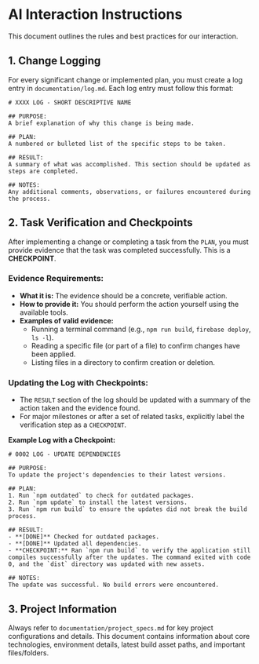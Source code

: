 # AI Interaction Instructions

This document outlines the rules and best practices for our interaction.

## 1. Change Logging

For every significant change or implemented plan, you must create a log entry in `documentation/log.md`. Each log entry must follow this format:

```
# XXXX LOG - SHORT DESCRIPTIVE NAME

## PURPOSE:
A brief explanation of why this change is being made.

## PLAN:
A numbered or bulleted list of the specific steps to be taken.

## RESULT:
A summary of what was accomplished. This section should be updated as steps are completed.

## NOTES:
Any additional comments, observations, or failures encountered during the process.
```

## 2. Task Verification and Checkpoints

After implementing a change or completing a task from the `PLAN`, you must provide evidence that the task was completed successfully. This is a **CHECKPOINT**.

### Evidence Requirements:
- **What it is:** The evidence should be a concrete, verifiable action.
- **How to provide it:** You should perform the action yourself using the available tools.
- **Examples of valid evidence:**
    - Running a terminal command (e.g., `npm run build`, `firebase deploy`, `ls -l`).
    - Reading a specific file (or part of a file) to confirm changes have been applied.
    - Listing files in a directory to confirm creation or deletion.

### Updating the Log with Checkpoints:
- The `RESULT` section of the log should be updated with a summary of the action taken and the evidence found.
- For major milestones or after a set of related tasks, explicitly label the verification step as a `CHECKPOINT`.

**Example Log with a Checkpoint:**

```
# 0002 LOG - UPDATE DEPENDENCIES

## PURPOSE:
To update the project's dependencies to their latest versions.

## PLAN:
1. Run `npm outdated` to check for outdated packages.
2. Run `npm update` to install the latest versions.
3. Run `npm run build` to ensure the updates did not break the build process.

## RESULT:
- **[DONE]** Checked for outdated packages.
- **[DONE]** Updated all dependencies.
- **CHECKPOINT:** Ran `npm run build` to verify the application still compiles successfully after the updates. The command exited with code 0, and the `dist` directory was updated with new assets.

## NOTES:
The update was successful. No build errors were encountered.
```

## 3. Project Information

Always refer to `documentation/project_specs.md` for key project configurations and details. This document contains information about core technologies, environment details, latest build asset paths, and important files/folders.